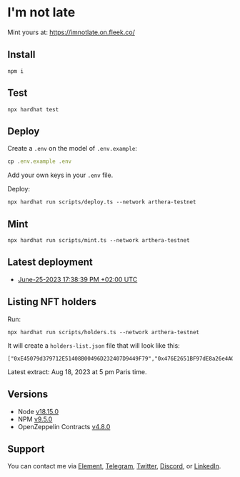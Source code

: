 # I'm not late

Mint yours at: https://imnotlate.on.fleek.co/

## Install

```
npm i
```

## Test

```
npx hardhat test
```

## Deploy

Create a `.env` on the model of `.env.example`:

```js
cp .env.example .env
```

Add your own keys in your `.env` file. 

Deploy:

```
npx hardhat run scripts/deploy.ts --network arthera-testnet
```

## Mint

```
npx hardhat run scripts/mint.ts --network arthera-testnet
```

## Latest deployment

- [June-25-2023 17:38:39 PM +02:00 UTC](https://explorer-test.arthera.net/address/0xe2c7afe278BD3B60798208F84281A4e4733d1688)

## Listing NFT holders

Run: 

```
npx hardhat run scripts/holders.ts --network arthera-testnet
```

It will create a `holders-list.json` file that will look like this: 

```
["0xE45079d379712E51408B00496D232407D9449F79","0x476E2651BF97dE8a26e4A05a9c8e00A6EFa1390c","0x9A4EA840a38bcfb341950e754d939DdE82b3d35b"]
```

Latest extract: Aug 18, 2023 at 5 pm Paris time.

## Versions

- Node [v18.15.0](https://nodejs.org/uk/blog/release/v18.15.0/)
- NPM [v9.5.0](https://github.com/npm/cli/releases/tag/v9.5.0)
- OpenZeppelin Contracts [v4.8.0](https://github.com/OpenZeppelin/openzeppelin-contracts/releases/tag/v4.8.0)

## Support

You can contact me via [Element](https://matrix.to/#/@julienbrg:matrix.org), [Telegram](https://t.me/julienbrg), [Twitter](https://twitter.com/julienbrg), [Discord](https://discord.com/invite/uSxzJp3J76), or [LinkedIn](https://www.linkedin.com/in/julienberanger/).